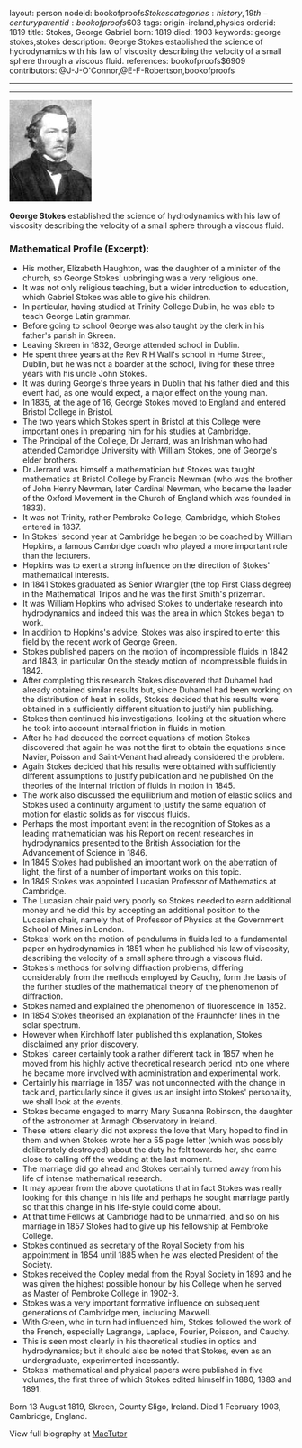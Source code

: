 layout: person
nodeid: bookofproofs$Stokes
categories: history,19th-century
parentid: bookofproofs$603
tags: origin-ireland,physics
orderid: 1819
title: Stokes, George Gabriel
born: 1819
died: 1903
keywords: george stokes,stokes
description: George Stokes established the science of hydrodynamics with his law of viscosity describing the velocity of a small sphere through a viscous fluid.
references: bookofproofs$6909
contributors: @J-J-O'Connor,@E-F-Robertson,bookofproofs

---



---

![Stokes.jpg](https://github.com/bookofproofs/bookofproofs.github.io/blob/main/_sources/_assets/images/portraits/Stokes.jpg?raw=true)

**George Stokes** established the science of hydrodynamics with his law of viscosity describing the velocity of a small sphere through a viscous fluid.

### Mathematical Profile (Excerpt):
* His mother, Elizabeth Haughton, was the daughter of a minister of the church, so George Stokes' upbringing was a very religious one.
* It was not only religious teaching, but a wider introduction to education, which Gabriel Stokes was able to give his children.
* In particular, having studied at Trinity College Dublin, he was able to teach George Latin grammar.
* Before going to school George was also taught by the clerk in his father's parish in Skreen.
* Leaving Skreen in 1832, George attended school in Dublin.
* He spent three years at the Rev R H Wall's school in Hume Street, Dublin, but he was not a boarder at the school, living for these three years with his uncle John Stokes.
* It was during George's three years in Dublin that his father died and this event had, as one would expect, a major effect on the young man.
* In 1835, at the age of 16, George Stokes moved to England and entered Bristol College in Bristol.
* The two years which Stokes spent in Bristol at this College were important ones in preparing him for his studies at Cambridge.
* The Principal of the College, Dr Jerrard, was an Irishman who had attended Cambridge University with William Stokes, one of George's elder brothers.
* Dr Jerrard was himself a mathematician but Stokes was taught mathematics at Bristol College by Francis Newman (who was the brother of John Henry Newman, later Cardinal Newman, who became the leader of the Oxford Movement in the Church of England which was founded in 1833).
* It was not Trinity, rather Pembroke College, Cambridge, which Stokes entered in 1837.
* In Stokes' second year at Cambridge he began to be coached by William Hopkins, a famous Cambridge coach who played a more important role than the lecturers.
* Hopkins was to exert a strong influence on the direction of Stokes' mathematical interests.
* In 1841 Stokes graduated as Senior Wrangler (the top First Class degree) in the Mathematical Tripos and he was the first Smith's prizeman.
* It was William Hopkins who advised Stokes to undertake research into hydrodynamics and indeed this was the area in which Stokes began to work.
* In addition to Hopkins's advice, Stokes was also inspired to enter this field by the recent work of George Green.
* Stokes published papers on the motion of incompressible fluids in 1842 and 1843, in particular On the steady motion of incompressible fluids in 1842.
* After completing this research Stokes discovered that Duhamel had already obtained similar results but, since Duhamel had been working on the distribution of heat in solids, Stokes decided that his results were obtained in a sufficiently different situation to justify him publishing.
* Stokes then continued his investigations, looking at the situation where he took into account internal friction in fluids in motion.
* After he had deduced the correct equations of motion Stokes discovered that again he was not the first to obtain the equations since Navier, Poisson and Saint-Venant had already considered the problem.
* Again Stokes decided that his results were obtained with sufficiently different assumptions to justify publication and he published On the theories of the internal friction of fluids in motion in 1845.
* The work also discussed the equilibrium and motion of elastic solids and Stokes used a continuity argument to justify the same equation of motion for elastic solids as for viscous fluids.
* Perhaps the most important event in the recognition of Stokes as a leading mathematician was his Report on recent researches in hydrodynamics presented to the British Association for the Advancement of Science in 1846.
* In 1845 Stokes had published an important work on the aberration of light, the first of a number of important works on this topic.
* In 1849 Stokes was appointed Lucasian Professor of Mathematics at Cambridge.
* The Lucasian chair paid very poorly so Stokes needed to earn additional money and he did this by accepting an additional position to the Lucasian chair, namely that of Professor of Physics at the Government School of Mines in London.
* Stokes' work on the motion of pendulums in fluids led to a fundamental paper on hydrodynamics in 1851 when he published his law of viscosity, describing the velocity of a small sphere through a viscous fluid.
* Stokes's methods for solving diffraction problems, differing considerably from the methods employed by Cauchy, form the basis of the further studies of the mathematical theory of the phenomenon of diffraction.
* Stokes named and explained the phenomenon of fluorescence in 1852.
* In 1854 Stokes theorised an explanation of the Fraunhofer lines in the solar spectrum.
* However when Kirchhoff later published this explanation, Stokes disclaimed any prior discovery.
* Stokes' career certainly took a rather different tack in 1857 when he moved from his highly active theoretical research period into one where he became more involved with administration and experimental work.
* Certainly his marriage in 1857 was not unconnected with the change in tack and, particularly since it gives us an insight into Stokes' personality, we shall look at the events.
* Stokes became engaged to marry Mary Susanna Robinson, the daughter of the astronomer at Armagh Observatory in Ireland.
* These letters clearly did not express the love that Mary hoped to find in them and when Stokes wrote her a 55 page letter (which was possibly deliberately destroyed) about the duty he felt towards her, she came close to calling off the wedding at the last moment.
* The marriage did go ahead and Stokes certainly turned away from his life of intense mathematical research.
* It may appear from the above quotations that in fact Stokes was really looking for this change in his life and perhaps he sought marriage partly so that this change in his life-style could come about.
* At that time Fellows at Cambridge had to be unmarried, and so on his marriage in 1857 Stokes had to give up his fellowship at Pembroke College.
* Stokes continued as secretary of the Royal Society from his appointment in 1854 until 1885 when he was elected President of the Society.
* Stokes received the Copley medal from the Royal Society in 1893 and he was given the highest possible honour by his College when he served as Master of Pembroke College in 1902-3.
* Stokes was a very important formative influence on subsequent generations of Cambridge men, including Maxwell.
* With Green, who in turn had influenced him, Stokes followed the work of the French, especially Lagrange, Laplace, Fourier, Poisson, and Cauchy.
* This is seen most clearly in his theoretical studies in optics and hydrodynamics; but it should also be noted that Stokes, even as an undergraduate, experimented incessantly.
* Stokes' mathematical and physical papers were published in five volumes, the first three of which Stokes edited himself in 1880, 1883 and 1891.

Born 13 August 1819, Skreen, County Sligo, Ireland. Died 1 February 1903, Cambridge, England.

View full biography at [MacTutor](https://mathshistory.st-andrews.ac.uk/Biographies/Stokes/)
